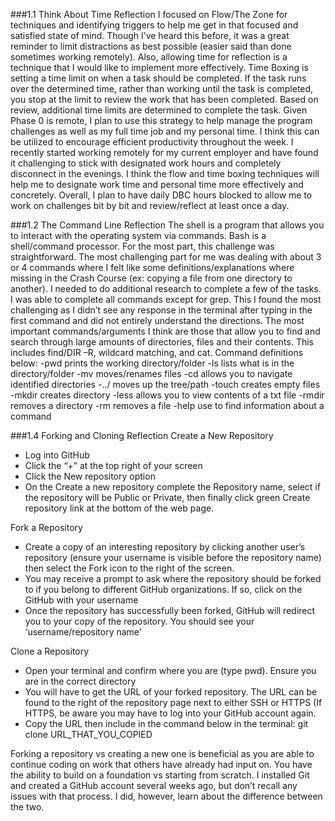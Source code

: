 ###1.1 Think About Time Reflection
I focused on Flow/The Zone for techniques and identifying triggers to help me get in that focused and satisfied state of mind. Though I’ve heard this before, it was a great reminder to limit distractions as best possible (easier said than done sometimes working remotely). Also, allowing time for reflection is a technique that I would like to implement more effectively. Time Boxing is setting a time limit on when a task should be completed. If the task runs over the determined time, rather than working until the task is completed, you stop at the limit to review the work that has been completed. Based on review, additional time limits are determined to complete the task. Given Phase 0 is remote, I plan to use this strategy to help manage the program challenges as well as my full time job and my personal time. I think this can be utilized to encourage efficient productivity throughout the week. I recently started working remotely for my current employer and have found it challenging to stick with designated work hours and completely disconnect in the evenings. I think the flow and time boxing techniques will help me to designate work time and personal time more effectively and concretely. Overall, I plan to have daily DBC hours blocked to allow me to work on challenges bit by bit and review/reflect at least once a day.

###1.2 The Command Line Reflection
The shell is a program that allows you to interact with the operating system via commands. Bash is a shell/command processor. For the most part, this challenge was straightforward. The most challenging part for me was dealing with about 3 or 4 commands where I felt like some definitions/explanations where missing in the Crash Course (ex: copying a file from one directory to another). I needed to do additional research to complete a few of the tasks. I was able to complete all commands except for grep. This I found the most challenging as I didn’t see any response in the terminal after typing in the first command and did not entirely understand the directions. The most important commands/arguments I think are those that allow you to find and search through large amounts of directories, files and their contents. This includes find/DIR –R, wildcard matching, and cat. Command definitions below:
-pwd     prints the working directory/folder
-ls         lists what is in the directory/folder
-mv      moves/renames files
-cd        allows you to navigate identified directories
-../        moves up the tree/path
-touch   creates empty files
-mkdir   creates directory
-less      allows you to view contents of a txt file
-rmdir    removes a directory
-rm        removes a file
-help      use to find information about a command

###1.4 Forking and Cloning Reflection
Create a New Repository
- Log into GitHub
- Click the “+” at the top right of your screen
- Click the New repository option
- On the Create a new repository complete the Repository name, select if the repository will be Public or Private, then finally click green Create repository link at the bottom of the web page.

Fork a Repository
- Create a copy of an interesting repository by clicking another user’s repository (ensure your username is visible before the repository name) then select the Fork icon to the right of the screen.
- You may receive a prompt to ask where the repository should be forked to if you belong to different GitHub organizations. If so, click on the GitHub with your username
- Once the repository has successfully been forked, GitHub will redirect you to your copy of the repository. You should see your ‘username/repository name’

Clone a Repository
- Open your terminal and confirm where you are (type pwd). Ensure you are in the correct directory
- You will have to get the URL of your forked repository. The URL can be found to the right of the repository page next to either SSH or HTTPS (If HTTPS, be aware you may have to log into your GitHub account again.
- Copy the URL then include in the command below in the terminal:
git clone URL_THAT_YOU_COPIED

Forking a repository vs creating a new one is beneficial as you are able to continue coding on work that others have already had input on. You have the ability to build on a foundation vs starting from scratch. I installed Git and created a GitHub account several weeks ago, but don’t recall any issues with that process. I did, however, learn about the difference between the two.







